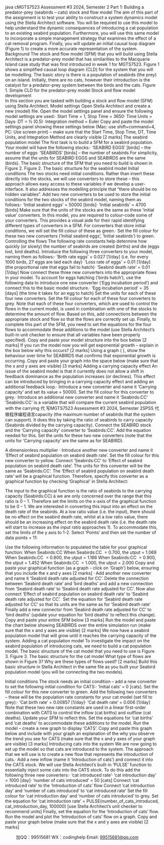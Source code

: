 java cMGTS7523 Assessment #3 2024, Semester 2 
Part 1: Building a predator-prey (seabirds – cats) stock and flow model 
The aim of this part of the assignment is to test your ability to construct a system dynamics model using the Stella Architect software. You will be required to use this model to help understand the dynamic consequences of introducing a cat population to an existing seabird population. Furthermore, you will use this same model to incorporate a simple management strategy that examines the effect of a cat removal program. Finally, you will update an initial causal loop diagram (Figure 1) to create a more accurate representation of the system.
Background 
The stock and flow model (SFM) that you will build using Stella Architect is a predator-prey model that has similarities to the Macquarie Island case study that was first introduced in week 1 for MGTS7523. Figure 1 shows a simplified causal loop diagram (CLD) for the system that you will be modelling. The basic story is there is a population of seabirds (the prey) on an island. Initially, there are no cats, however their introduction is the catalyst for a predator-prey system between the birds and the cats.
Figure 1. Simple CLD for the predator-prey model 
Stock and flow model development  
In this section you are tasked with building a stock and flow model (SFM) using Stella Architect.
Model settings 
Open Stella Architect and create a new (model) file.
Open the model settings panel and ensure the following model settings are used:· Start Time = 1, Stop Time = 3650· Time Units = Days· DT = ½ (0.5)· Integration method = Euler
Copy and paste the model settings panel showing these settings below (Mac: use shift+command+4, PC: Use screen print) – make sure that the Start Time, Stop Time, DT, Time Units, and Integration Method are clearly visible [2 marks] 
The seabird population model 
The first task is to build a SFM for a seabird population. Your model will have the following stocks:· ‘SEABIRD EGGS’ [birds] – the number of eggs· ‘SEABIRDS’ [birds] – the number of seabirds
For simplicity, assume that the units for SEABIRD EGGS and SEABIRDS are the same (birds). The basic structure of the SFM that you need to build is shown in Figure 2.
Figure 2. The basic structure for the seabird model 
Initial conditions 
The two stocks need initial conditions. Rather than insert these directly into the stocks, we will use converters to store these – this approach allows easy access to these variables if we develop a user-interface. It also addresses the modelling principle that “there should be no hidden variables”.
Add two new converters to be used to store the initial conditions for the two stocks of the seabird model, naming them as follows:· ‘Initial seabird eggs’ = 50000 [birds]· ‘Initial seabirds’ = 4700 [birds]
Make sure that the units of the stocks are the same as these ‘initial value’ converters.
In this model, you are required to colour-code some of your converters. This provides a visual aide for their rapid identifying different types of converters in a SFM.
For converters that store initial conditions, we will set the fill colour of these as green.· Set the fill colour for these two new converters (‘Initial seabird eggs’, ‘Initial seabirds’) to green.
Controlling the flows 
The following rate constants help determine how quickly (or slowly) the number of seabirds are created (births) and die (eggs lost, bird deaths). Introduce the following three converters to your model, naming them as follows:· ‘Birth rate eggs’ = 0.027 [1/day] (i.e. for every 1000 birds, 27 eggs are laid each day)· ‘Loss rate of eggs’ = 0.01 [1/day] (the proportional rate that eggs fail to hatch)· ‘Seabird death rate’ = 0.01 [1/day]
Now connect these three new converters into the appropriate flows in your model.
To account for eggs hatching ('birds hatch’), use the following data to introduce one new converter (‘Egg incubation period’) and connect this to the basic model structure.· ‘Egg incubation period’ = 35 [days] (the time it takes for an egg to hatch)
Set the units for each of these four new converters. Set the fill colour for each of these four converters to grey.
Note that each of these four converters, which are used to control the flows in the current model, is used in combination with one of the stocks to determine the amount of flow. Based on this, add connections between the appropriate stock and flow so that the flows are correctly set up.
Finally, to complete this part of the SFM, you need to set the equations for the four flows to accommodate these additions to the model (use Stella Architect’s built-in unit checker to ensure that all variables have been properly specified).
Copy and paste your model structure into the box below [2 marks] 
If you run the model now you will get exponential growth – explain in the box below why this occurs? [2 marks] 
Using a graph ( ), show the behaviour over time for SEABIRDS that confirms that exponential growth is occurring. Copy and paste your graph into the space below (make sure that the x and y axes are visible) [3 marks] 
Adding a carrying capacity effect 
An issue of the seabird model is that it currently does not allow a shift in feedback dominance as the population increases (or declines). This effect can be introduced by bringing in a carrying capacity effect and adding an additional feedback loop.· Introduce a new converter and name it ‘Carrying capacity’ and set its value = 50000. Set the fill colour for this converter to grey.· Introduce an additional new converter and name it ‘Seabirds:CC’
‘Seabirds:CC’ is a variable that will compare the current seabird population with the carrying 代 写MGTS7523 Assessment #3 2024, Semester 2SPSS
代做程序编程语言capacity (the maximum number of seabirds that the system can support). It does this by taking the ratio of seabirds to carry capacity (Seabirds divided by the carrying capacity).
Connect the SEABIRD stock and the ‘Carrying capacity’ converter to ‘Seabirds:CC’. Add the equation needed for this.
Set the units for these two new converters (note that the units for ‘Carrying capacity’ are the same as for SEABIRD).

A dimensionless multiplier  · Introduce another new converter and name it ‘Effect of seabird population on seabird death rate’.
Set the fill colour for this new converter to yellow. Connect ‘Seabirds:CC’ to ‘Effect of seabird population on seabird death rate’. The units for this converter will be the same as ‘Seabirds:CC’.
The ‘Effect of seabird population on seabird death rate’ will be a graphical function. Therefore, specify this converter as a graphical function by checking ‘Graphical’ in Stella Architect:

The input to the graphical function is the ratio of seabirds to the carrying capacity (Seabirds:CC) à we are only concerned over the range that this ratio is 0 – 1. Therefore set the limits on the x-axis of the graphical function to be 0 – 1.
We are interested in converting this input into an effect on the death rate of the seabirds. At a low ratio value (i.e. the input), there should be no effect on the seabird death rate, whilst at a low ratio value, there should be an increasing effect on the seabird death rate (i.e. the death rate will start to increase as the input ratio approaches 1). To accommodate this, set the limits of the y axis to 1-2. Select ‘Points’ and then set the number of data points = 11:

Use the following information to populated the table for your graphical function:
When Seabirds:CC 
When Seabirds:CC  = 0.700, the utput = 1.069
When Seabirds:CC  = 0.800, the utput = 1.186
When Seabirds:CC  = 0.900, the utput = 1.452
When Seabirds:CC  = 1.000, the utput = 2.000
Copy and paste your graphical function (as a graph - click on ‘Graph’) below, ensuring that you include the x and y axes [2 marks] · Add another new converter and name it ‘Seabird death rate adjusted for CC’.
Delete the connection between ‘Seabird death rate’ and ‘bird deaths’ and add a new connection from ‘Seabird death rate’ to ‘Seabird death rate adjusted for CC’. Now also connect ‘Effect of seabird population on seabird death rate’ to ‘Seabird death rate adjusted for CC’.  Set the equation for ‘Seabird death rate adjusted for CC’ so that its units are the same as for ‘Seabird death rate’
Finally add a new connector from ‘Seabird death rate adjusted for CC’ to ‘bird deaths’ (update your equation for ‘bird deaths’ to reflect this change).
Copy and paste your entire SFM below [3 marks] 
Run the model and paste the chart below showing SEABIRDS over the entire simulation run (make sure that the x and y axes are visible) [2 marks] 
We now have a seabird population model that will grow until it reaches the carrying capacity of the system.
Adding a cat population model 
To investigate the impact on the seabird population of introducing cats, we need to build a cat population model. The basic structure of the cat model that you need to use is Figure 3.
Figure 3. The basic structure for the cat model 
What type of flows are shown in Figure 3? Why are these types of flows used? [2 marks] 
Build this basic structure in Stella Architect in the same file as you built your Seabird population model (you will be connecting the two models).

Initial conditions 
The stock needs an initial condition – add a new converter to set the following initial condition for CATS:· ‘Initial cats’ = 0 [cats]. Set the fill colour for this new converter to green.
Add the following two converters – these will be the population rate constants for your cat model (set fill to grey):· ‘Cat birth rate’ = 0.00857 [1/day]· ‘Cat death rate’ = 0.006 [1/day]
Note that these two new rate constants are used in a linear first-order combination with CATS to control the inflow (cat births) and outflow (cat deaths). Update your SFM to reflect this.
Set the equations for ‘cat births’ and ‘cat deaths’ to accommodate these additions to the model.
Run the model – create a new graph to display ‘CATS’. Copy and paste this graph below and include with your graph an explanation of the why you observe the trend you see for CATS (make sure that the x and y axes of your graph are visible) [3 marks] 
Introducing cats into the system 
We are now going to set up the model so that cats are introduced to the system. The approach that we will use is to create a new flow that represents the introduction of cats.· Add a new inflow (name it ‘Introduction of cats’) and connect it into the CATS stock.
We will use Stella Architect’s built-in ‘PULSE’ function to essentially inject some cats into the CATS stock. To do this add the following three new converters:· ‘cat introduced rate’· ‘cat introduction day’ = 1000 [day]· ‘number of cats introduced’ = 50 [cats]
Connect ‘cat introduced rate’ to the ‘Introduction of cats’ flow
Connect ‘cat introduction day’ and ‘number of cats introduced’ to ‘cat introduced rate’
Set the fill colour for ‘cat introduction day’ and ‘number of cats introduced’ to grey.
Set the equation for ‘cat introduction rate’ = PULSE(number_of_cats_introduced, cat_introduction_day, 100000) [use Stella Architect’s unit checker to recommend units]
Finally, set the equation for the ‘Introduction of cats’ flow.
Run the model and plot the ‘Introduction of cats’ flow on a graph. Copy and paste your graph below (make sure that the x and y axes are visible) [2 marks] 



         
加QQ：99515681  WX：codinghelp  Email: 99515681@qq.com
